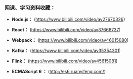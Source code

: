  ### 网课、学习资料收藏：

+ **Node.js：** (https://www.bilibili.com/video/av27670326)

+ **React：** (https://www.bilibili.com/video/av37668737)

+ **Webpack：** (https://www.bilibili.com/video/av46015080)

+ **Kafka：** (https://www.bilibili.com/video/av35354301)

+ **Flink：** (https://www.bilibili.com/video/av45615081)

+ **ECMAScript 6 ：** (http://es6.ruanyifeng.com/)

